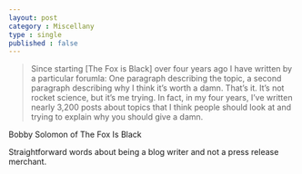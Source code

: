 ```yaml
---
layout: post
category : Miscellany
type : single
published : false
---
```

> Since starting [The Fox is Black] over four years ago I have written by a particular forumla: One paragraph describing the topic, a second paragraph describing why I think it’s worth a damn. That’s it. It’s not rocket science, but it’s me trying. In fact, in my four years, I’ve written nearly 3,200 posts about topics that I think people should look at and trying to explain why you should give a damn.

Bobby Solomon of The Fox Is Black

Straightforward words about being a blog writer and not a press release merchant.